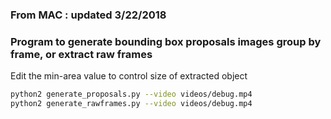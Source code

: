 ### From MAC : updated 3/22/2018

### Program to generate bounding box proposals images group by frame, or extract raw frames 
Edit the min-area value to control size of extracted object 

```bash
python2 generate_proposals.py --video videos/debug.mp4
python2 generate_rawframes.py --video videos/debug.mp4
```


